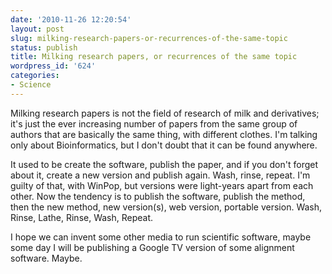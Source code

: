```yaml
---
date: '2010-11-26 12:20:54'
layout: post
slug: milking-research-papers-or-recurrences-of-the-same-topic
status: publish
title: Milking research papers, or recurrences of the same topic
wordpress_id: '624'
categories:
- Science
---
```


Milking research papers is not the field of research of milk and derivatives; it's just the ever increasing number of papers from the same group of authors that are basically the same thing, with different clothes. I'm talking only about Bioinformatics, but I don't doubt that it can be found anywhere.

It used to be create the software, publish the paper, and if you don't forget about it, create a new version and publish again. Wash, rinse, repeat. I'm guilty of that, with WinPop, but versions were light-years apart from each other. Now the tendency is to publish the software, publish the method, then the new method, new version(s), web version, portable version. Wash, Rinse, Lathe, Rinse, Wash, Repeat.

I hope we can invent some other media to run scientific software, maybe some day I will be publishing a Google TV version of some alignment software. Maybe.
